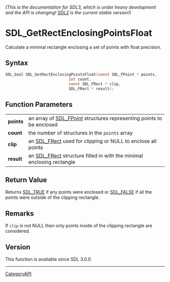###### (This is the documentation for SDL3, which is under heavy development and the API is changing! [SDL2](https://wiki.libsdl.org/SDL2/) is the current stable version!)
# SDL_GetRectEnclosingPointsFloat

Calculate a minimal rectangle enclosing a set of points with float precision.

## Syntax

```c
SDL_bool SDL_GetRectEnclosingPointsFloat(const SDL_FPoint * points,
                            int count,
                            const SDL_FRect * clip,
                            SDL_FRect * result);

```

## Function Parameters

|                |                                                                                    |
| -------------- | ---------------------------------------------------------------------------------- |
| **points**     | an array of [SDL_FPoint](SDL_FPoint.md) structures representing points to be enclosed |
| **count**      | the number of structures in the `points` array                                     |
| **clip**       | an [SDL_FRect](SDL_FRect.md) used for clipping or NULL to enclose all points          |
| **result**     | an [SDL_FRect](SDL_FRect.md) structure filled in with the minimal enclosing rectangle |

## Return Value

Returns [SDL_TRUE](SDL_TRUE.md) if any points were enclosed or
[SDL_FALSE](SDL_FALSE.md) if all the points were outside of the clipping
rectangle.

## Remarks

If `clip` is not NULL then only points inside of the clipping rectangle are
considered.

## Version

This function is available since SDL 3.0.0.

----
[CategoryAPI](CategoryAPI.md)
